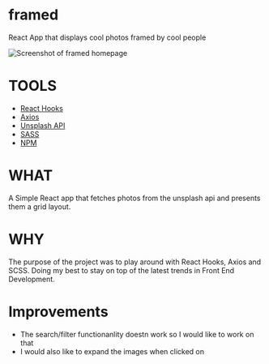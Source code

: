 # framed
React App that displays cool photos framed by cool people

<img src = "./assets/home-page.png" alt = "Screenshot of framed homepage">

# TOOLS
- [React Hooks](https://reactjs.org/docs/hooks-intro.html)
- [Axios](https://github.com/axios/axios)
- [Unsplash API](https://unsplash.com/documentation)
- [SASS](https://sass-lang.com/)
- [NPM](https://www.npmjs.com/)


# WHAT
A Simple React app that fetches photos from the unsplash api and presents them a grid layout. 

# WHY
The purpose of the project was to play around with React Hooks, Axios and SCSS. Doing my best to stay on top of the latest trends in Front End Development.

# Improvements
- The search/filter functionanlity doestn work so I would like to work on that
- I would also like to expand the images when clicked on